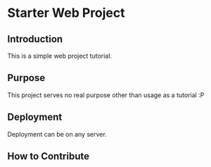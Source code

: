 # Starter Web Project

## Introduction

This is a simple web project tutorial.

## Purpose

This project serves no real purpose other than usage as a tutorial :P

## Deployment

Deployment can be on any server.

## How to Contribute